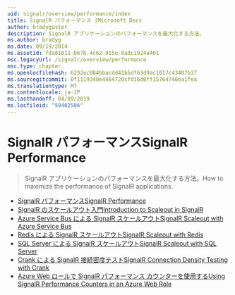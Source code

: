 ```yaml
---
uid: signalr/overview/performance/index
title: SignalR パフォーマンス |Microsoft Docs
author: bradygaster
description: SignalR アプリケーションのパフォーマンスを最大化する方法。
ms.author: bradyg
ms.date: 09/19/2014
ms.assetid: fda81611-b67b-4c62-915e-8adc1924a401
msc.legacyurl: /signalr/overview/performance
msc.type: chapter
ms.openlocfilehash: 6292ec084bbacdd41b5df63d9ac1017c43407b37
ms.sourcegitcommit: 0f1119340e4464720cfd16d0ff15764746ea1fea
ms.translationtype: MT
ms.contentlocale: ja-JP
ms.lasthandoff: 04/09/2019
ms.locfileid: "59402506"
---
```

# <a name="signalr-performance"></a><span data-ttu-id="0bb27-103">SignalR パフォーマンス</span><span class="sxs-lookup"><span data-stu-id="0bb27-103">SignalR Performance</span></span>

> <span data-ttu-id="0bb27-104">SignalR アプリケーションのパフォーマンスを最大化する方法。</span><span class="sxs-lookup"><span data-stu-id="0bb27-104">How to maximize the performance of SignalR applications.</span></span>


- [<span data-ttu-id="0bb27-105">SignalR パフォーマンス</span><span class="sxs-lookup"><span data-stu-id="0bb27-105">SignalR Performance</span></span>](signalr-performance.md)
- [<span data-ttu-id="0bb27-106">SignalR のスケールアウト入門</span><span class="sxs-lookup"><span data-stu-id="0bb27-106">Introduction to Scaleout in SignalR</span></span>](scaleout-in-signalr.md)
- [<span data-ttu-id="0bb27-107">Azure Service Bus による SignalR スケールアウト</span><span class="sxs-lookup"><span data-stu-id="0bb27-107">SignalR Scaleout with Azure Service Bus</span></span>](scaleout-with-windows-azure-service-bus.md)
- [<span data-ttu-id="0bb27-108">Redis による SignalR スケールアウト</span><span class="sxs-lookup"><span data-stu-id="0bb27-108">SignalR Scaleout with Redis</span></span>](scaleout-with-redis.md)
- [<span data-ttu-id="0bb27-109">SQL Server による SignalR スケールアウト</span><span class="sxs-lookup"><span data-stu-id="0bb27-109">SignalR Scaleout with SQL Server</span></span>](scaleout-with-sql-server.md)
- [<span data-ttu-id="0bb27-110">Crank による SignalR 接続密度テスト</span><span class="sxs-lookup"><span data-stu-id="0bb27-110">SignalR Connection Density Testing with Crank</span></span>](signalr-connection-density-testing-with-crank.md)
- [<span data-ttu-id="0bb27-111">Azure Web ロールで SignalR パフォーマンス カウンターを使用する</span><span class="sxs-lookup"><span data-stu-id="0bb27-111">Using SignalR Performance Counters in an Azure Web Role</span></span>](using-signalr-performance-counters-in-an-azure-web-role.md)

